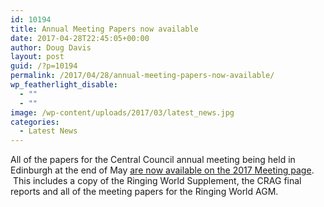 ```yaml
---
id: 10194
title: Annual Meeting Papers now available
date: 2017-04-28T22:45:05+00:00
author: Doug Davis
layout: post
guid: /?p=10194
permalink: /2017/04/28/annual-meeting-papers-now-available/
wp_featherlight_disable:
  - ""
  - ""
image: /wp-content/uploads/2017/03/latest_news.jpg
categories:
  - Latest News
---
```

All of the papers for the Central Council annual meeting being held in Edinburgh at the end of May [are now available on the 2017 Meeting page](/about/meetings/2017-meeting/).  This includes a copy of the Ringing World Supplement, the CRAG final reports and all of the meeting papers for the Ringing World AGM.
